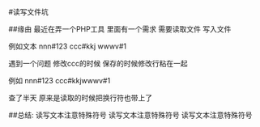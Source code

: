 #读写文件坑

##缘由
最近在弄一个PHP工具
里面有一个需求 需要读取文件 写入文件

例如文本
nnn#123
ccc#kkj
wwwv#1

遇到一个问题 
修改ccc的时候
保存的时候修改行粘在一起

例如
nnn#123
ccc#kkjwwwv#1

查了半天 原来是读取的时候把换行符也带上了


##总结:
读写文本注意特殊符号
读写文本注意特殊符号
读写文本注意特殊符号